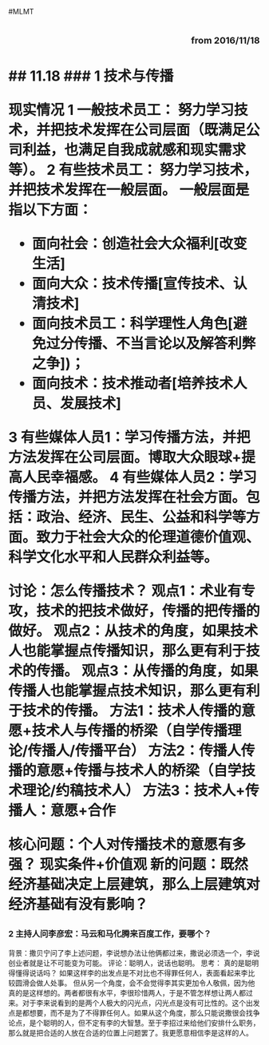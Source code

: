 #MLMT
 <h1 style="text-align:right"><font size=4>from 2016/11/18</font><h1>
## 11.18
### 1 技术与传播

**现实情况**
1 一般技术员工：
努力学习技术，并把技术发挥在公司层面（既满足公司利益，也满足自我成就感和现实需求等）。
2 有些技术员工：
努力学习技术，并把技术发挥在一般层面。
一般层面是指以下方面：
 * 面向社会：创造社会大众福利[改变生活]
 * 面向大众：技术传播[宣传技术、认清技术]
 * 面向技术员工：科学理性人角色[避免过分传播、不当言论以及解答利弊之争])；
 * 面向技术：技术推动者[培养技术人员、发展技术]
 
3 有些媒体人员1：学习传播方法，并把方法发挥在公司层面。博取大众眼球+提高人民幸福感。
4 有些媒体人员2：学习传播方法，并把方法发挥在社会方面。包括：政治、经济、民生、公益和科学等方面。致力于社会大众的伦理道德价值观、科学文化水平和人民群众利益等。

**讨论：怎么传播技术？**
观点1：术业有专攻，技术的把技术做好，传播的把传播的做好。
观点2：从技术的角度，如果技术人也能掌握点传播知识，那么更有利于技术的传播。
观点3：从传播的角度，如果传播人也能掌握点技术知识，那么更有利于技术的传播。
方法1：技术人传播的意愿+技术人与传播的桥梁（自学传播理论/传播人/传播平台）
方法2：传播人传播的意愿+传播与技术人的桥梁（自学技术理论/约稿技术人）
方法3：技术人+传播人：意愿+合作

**核心问题：个人对传播技术的意愿有多强？**
现实条件+价值观
**新的问题：既然经济基础决定上层建筑，那么上层建筑对经济基础有没有影响？**

### 2 主持人问李彦宏：马云和马化腾来百度工作，要哪个？
背景：撒贝宁问了李上述问题，李说想办法让他俩都过来，撒说必须选一个，李说创业者就是让不可能变为可能。
评论：聪明人，说话也聪明。
思考：
真的是聪明得懂得说话吗？
如果这样李的出发点是不对比也不得罪任何人，表面看起来李比较圆滑会做人处事。
但从另一个角度，会不会觉得李其实更加令人敬佩，因为他真的是这样想的。两者都很有水平，李很珍惜两人，于是不管怎样想让两人都过来。对于李来说看到的是两个人极大的闪光点，闪光点是没有可比性的。这个出发点是都想要，而不是为了不得罪任何人。如果从这个角度，那么只能说撒很会找争论点，是个聪明的人，但不定有李的大智慧。至于李招过来给他们安排什么职务，那么就是把合适的人放在合适的位置上问题罢了。我更愿意相信李是这样的人。